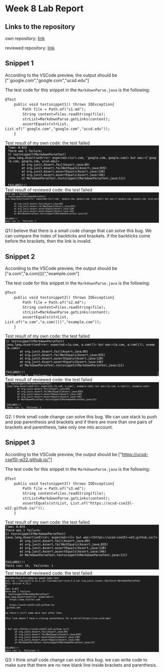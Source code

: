# Week 8 Lab Report
## Links to the repository
own repository: [link](https://github.com/MarkMa2003/markdown-parse)

reviewed repository: [link](https://github.com/RyanRongY/markdown-parse)

## Snippet 1
According to the VSCode preview, the output should be ["`google.com","google.com","ucsd.edu"]

The test code for this snippet in the `MarkdownParse.java` is the following:

```
@Test
    public void testsnippet1() throws IOException{
        Path file = Path.of("s1.md");
        String content=Files.readString(file);
        strList=MarkdownParse.getLinks(content);
        assertEquals(strList, List.of("`google.com","google.com","ucsd.edu"));
    }
```
Test result of my own code: the test failed
![Image](./screenshots/12.png)
Test result of reviewed code: the test failed
![image](./screenshots/13.png)

Q1:I believe that there is a small code change that can solve this bug. We can compare the index of backticks and brackets. if the backticks come before the brackets, then the link is invalid.

## Snippet 2
According to the VSCode preview, the output should be ["a.com","a.com(())","example.com"]

The test code for this snippet in the `MarkdownParse.java` is the following:

```
@Test
    public void testsnippet2() throws IOException{
        Path file = Path.of("s2.md");
        String content=Files.readString(file);
        strList=MarkdownParse.getLinks(content);
        assertEquals(strList, List.of("a.com","a.com(())","example.com"));
    }
```
Test result of my own code: the test failed
![Image](./screenshots/21.png)
Test result of reviewed code: the test failed
![image](./screenshots/22.png)

Q2: I think small code change can solve this bug. We can use stack to push and pop parenthesis and brackets and if there are more than one pairs of brackets and parenthesis, take only one into account.

## Snippet 3
According to the VSCode preview, the output should be ["https://ucsd-cse15l-w22.github.io/"]

The test code for this snippet in the `MarkdownParse.java` is the following:

```
@Test
    public void testsnippet3() throws IOException{
        Path file = Path.of("s3.md");
        String content=Files.readString(file);
        strList=MarkdownParse.getLinks(content);
        assertEquals(strList, List.of("https://ucsd-cse15l-w22.github.io/"));
    }
```
Test result of my own code: the test failed
![Image](./screenshots/31.png)
Test result of reviewed code: the test failed
![image](./screenshots/32.png)

Q3: I think small code change can solve this bug. we can write code to make sure that there are no new blank line inside brackets and parenthesis.
